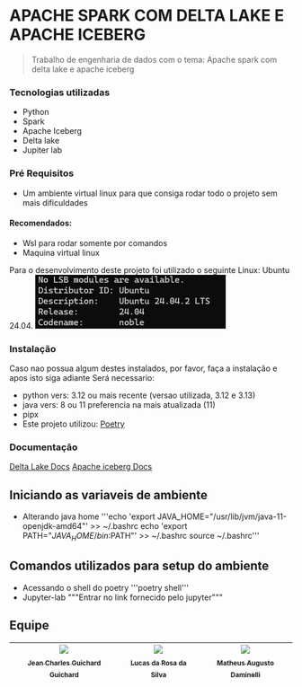 # APACHE SPARK COM DELTA LAKE E APACHE ICEBERG
> Trabalho de engenharia de dados com o tema: Apache spark com delta lake e apache iceberg

### Tecnologias utilizadas
- Python
- Spark
- Apache Iceberg
- Delta lake
- Jupiter lab

### Pré Requisitos
- Um ambiente virtual linux para que consiga rodar todo o projeto sem mais dificuldades 
#### Recomendados: 
- Wsl para rodar somente por comandos 
- Maquina virtual linux 

Para o desenvolvimento deste projeto foi utilizado o seguinte Linux: Ubuntu 24.04.
![Versão linux](assets/version.png)

### Instalação
Caso nao possua algum destes instalados, por favor, faça a instalação e apos isto siga adiante
Será necessario:
- python vers: 3.12 ou mais recente (versao utilizada, 3.12 e 3.13)
- java vers: 8 ou 11 preferencia na mais atualizada (11)
- pipx
- Este projeto utilizou: [Poetry](https://python-poetry.org/docs/)

### Documentação
[Delta Lake Docs](https://docs.delta.io/latest/index.html)
[Apache iceberg Docs](https://iceberg.apache.org/docs/1.5.2/)

## Iniciando as variaveis de ambiente
- Alterando java home
'''echo 'export JAVA_HOME="/usr/lib/jvm/java-11-openjdk-amd64"' >> ~/.bashrc
   echo 'export PATH="$JAVA_HOME/bin:$PATH"' >> ~/.bashrc
   source ~/.bashrc'''

## Comandos utilizados para setup do ambiente
- Acessando o shell do poetry
'''poetry shell'''
- Jupyter-lab
"""Entrar no link fornecido pelo jupyter"""

## Equipe
| [<img src="https://avatars.githubusercontent.com/u/130867213?v=4" width=115><br><sub>Jean Charles Guichard Guichard</sub>](https://github.com/Guichardx2) |  [<img src="https://avatars.githubusercontent.com/u/97752019?v=4" width=115><br><sub>Lucas da Rosa da Silva</sub>](https://github.com/Lorrust) |  [<img src="https://avatars.githubusercontent.com/u/125694923?v=4" width=115><br><sub>Matheus Augusto Daminelli</sub>](https://github.com/daminellis) |
| :---: | :---: | :---: |
